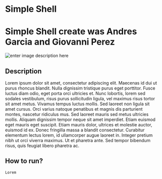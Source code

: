 # Simple Shell #

# Simple Shell create was Andres Garcia and Giovanni Perez #

![enter image description here](https://s3.amazonaws.com/intranet-projects-files/holbertonschool-low_level_programming/235/shell.jpeg)

## Description

Lorem ipsum dolor sit amet, consectetur adipiscing elit. Maecenas id dui ut purus rhoncus blandit. Nulla dignissim tristique purus eget porttitor. Fusce luctus diam odio, eget porta orci ultricies et. Nunc lobortis, lorem sed sodales vestibulum, risus purus sollicitudin ligula, vel maximus risus tortor sit amet metus. Vivamus tempus luctus mollis. Sed laoreet non ligula sit amet cursus. Orci varius natoque penatibus et magnis dis parturient montes, nascetur ridiculus mus. Sed laoreet mauris sed metus ultricies mollis. Aliquam dignissim tempor neque sit amet imperdiet. Etiam euismod eget mauris eget suscipit. Etiam mauris dolor, ultrices et molestie auctor, euismod id ex. Donec fringilla massa a blandit consectetur. Curabitur elementum lectus lorem, id ullamcorper augue laoreet in. Integer pretium nibh ut orci viverra maximus. Ut et pharetra ante. Sed tempor bibendum risus, quis feugiat libero pharetra ac.

## How to run?

```bash
Lorem
```
